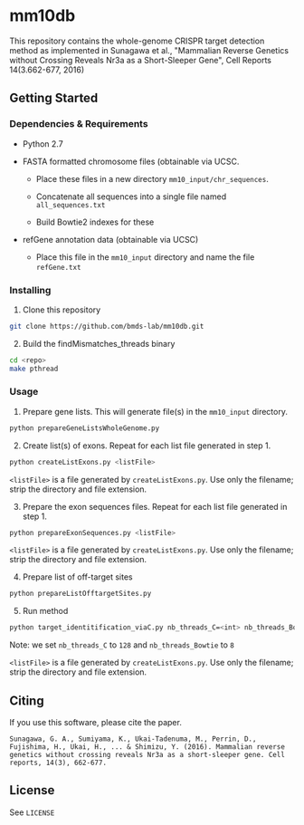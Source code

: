 # mm10db

This repository contains the whole-genome CRISPR target detection method as implemented in Sunagawa et al., "Mammalian Reverse Genetics without Crossing Reveals Nr3a as a Short-Sleeper Gene", Cell Reports 14(3.662-677, 2016)

## Getting Started

### Dependencies & Requirements

- Python 2.7

- FASTA formatted chromosome files (obtainable via UCSC.

    - Place these files in a new directory  `mm10_input/chr_sequences`.

    - Concatenate all sequences into a single file named `all_sequences.txt`

    - Build Bowtie2 indexes for these
 
- refGene annotation data (obtainable via UCSC)

    - Place this file in the `mm10_input` directory and name the file `refGene.txt`

### Installing

1. Clone this repository

```bash
git clone https://github.com/bmds-lab/mm10db.git
```

2. Build the findMismatches_threads binary

```bash
cd <repo>
make pthread
```


### Usage

1. Prepare gene lists. This will generate file(s) in the `mm10_input` directory.

```bash
python prepareGeneListsWholeGenome.py 
```


2. Create list(s) of exons. Repeat for each list file generated in step 1.

```bash
python createListExons.py <listFile>
```

`<listFile>` is a file generated by `createListExons.py`. Use only the filename; strip the directory and file extension.

3. Prepare the exon sequences files. Repeat for each list file generated in step 1.

```bash
python prepareExonSequences.py <listFile>
```

`<listFile>` is a file generated by `createListExons.py`. Use only the filename; strip the directory and file extension.

4. Prepare list of off-target sites

```bash
python prepareListOfftargetSites.py
```

5. Run method

```bash
python target_identitification_viaC.py nb_threads_C=<int> nb_threads_Bowtie=<int> genes=<listFile>
```

Note: we set `nb_threads_C` to `128` and `nb_threads_Bowtie` to `8`

`<listFile>` is a file generated by `createListExons.py`. Use only the filename; strip the directory and file extension.


## Citing

If you use this software, please cite the paper. 

```
Sunagawa, G. A., Sumiyama, K., Ukai-Tadenuma, M., Perrin, D., Fujishima, H., Ukai, H., ... & Shimizu, Y. (2016). Mammalian reverse genetics without crossing reveals Nr3a as a short-sleeper gene. Cell reports, 14(3), 662-677.
```

## License

See `LICENSE`

